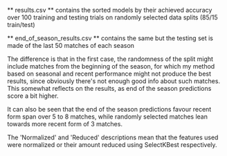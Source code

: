 ** results.csv ** contains the sorted models by their achieved accuracy over 100 training and testing trials on randomly selected data splits (85/15 train/test)

** end_of_season_results.csv ** contains the same but the testing set is made of the last 50 matches of each season


The difference is that in the first case, the randomness of the split might include matches from the beginning of the season, for which my method based on 
seasonal and recent performance might not produce the best results, since obviously there's not enough good info about such matches.
This somewhat reflects on the results, as end of the season predictions score a bit higher. 

It can also be seen that the end of the season predictions favour recent form span over 5 to 8 matches, while randomly selected matches lean towards more recent form of 3 matches.



The 'Normalized' and 'Reduced' descriptions mean that the features used were normalized or their amount reduced using SelectKBest respectively.